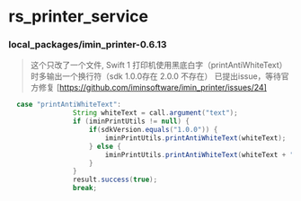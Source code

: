 # rs_printer_service

### local_packages/imin_printer-0.6.13
> 这个只改了一个文件,
> Swift 1 打印机使用黑底白字（printAntiWhiteText）时多输出一个换行符（sdk 1.0.0存在 2.0.0 不存在）
> 已提出issue，等待官方修复 [https://github.com/iminsoftware/imin_printer/issues/24]
```java
  case "printAntiWhiteText":
                String whiteText = call.argument("text");
                if (iminPrintUtils != null) {
                    if(sdkVersion.equals("1.0.0")) {
                        iminPrintUtils.printAntiWhiteText(whiteText);
                    } else {
                        iminPrintUtils.printAntiWhiteText(whiteText + "\n");
                    }
                }
                result.success(true);
                break;
```